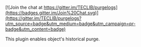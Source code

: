 [![Join the chat at https://gitter.im/TECLIB/purgelogs](https://badges.gitter.im/Join%20Chat.svg)](https://gitter.im/TECLIB/purgelogs?utm_source=badge&utm_medium=badge&utm_campaign=pr-badge&utm_content=badge) 

This plugin enables object's historical purge.
